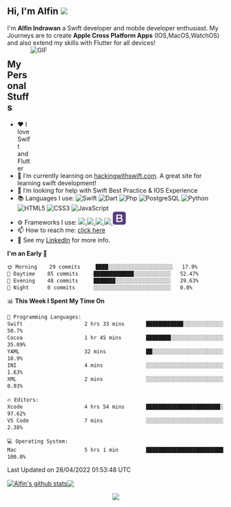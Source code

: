 ## Hi, I'm Alfin  <img src="https://media.giphy.com/media/hvRJCLFzcasrR4ia7z/giphy.gif" width="25px">
 I'm **Alfin Indrawan** a Swift developer and mobile developer enthusiast. My Journeys are to create **Apple Cross Platform Apps** (IOS,MacOS,WatchOS) and also extend my skills with Flutter for all  devices! 
 <img align="right" height="270px" width="450px" alt="GIF" src="https://media.giphy.com/media/3FjEPbKqEPhPpmC8uY/giphy.gif" />
## My Personal Stuffs
* ❤️ I love Swift and Flutter
* 🔭 I’m currently learning on [hackingwithswift.com](https://www.hackingwithswift.com). A great site for learning swift development!
* 🤔 I’m looking for help with Swift Best Practice & IOS Experience
* 📚 Languages I use: ![Swift](https://img.shields.io/badge/-Swift-FF6700?style=plastic&logo=swift&logoColor=white)
![Dart](https://img.shields.io/badge/-Dart-007ACC?style=plastic&logo=dart)
![Php](https://img.shields.io/badge/-php-394989?style=plastic&logo=php)
![PostgreSQL](https://img.shields.io/badge/-SQL-336791?style=plastic&logo=postgresql&logoColor=white)
![Python](https://img.shields.io/badge/-Python-8fcfd1?style=plastic&logo=Python)
![HTML5](https://img.shields.io/badge/-HTML5-E34F26?style=plastic&logo=html5&logoColor=white)
![CSS3](https://img.shields.io/badge/-CSS3-1572B6?style=plastic&logo=css3)
![JavaScript](https://img.shields.io/badge/-JavaScript-black?style=plastic&logo=javascript)
* ⚙️ Frameworks I use: 
<a href="https://developer.apple.com/documentation/uikit" > <img src="https://img.icons8.com/color/48/000000/xcode.png" style="height: 30px"> </a> 
<a href="https://developer.apple.com/xcode/swiftui/" > <img height="30" src="https://img.icons8.com/color/48/000000/swiftui.png"> </a> 
<a href="https://laravel.com" > <img height="30" src="https://img.icons8.com/fluency/48/000000/laravel.png"> </a> 
<a href="https://flutter.com" > <img height="30" src="https://img.icons8.com/color/48/000000/flutter.png"> </a> 
<a href="https://getbootstrap.com" > <img height="30" src="https://raw.githubusercontent.com/github/explore/80688e429a7d4ef2fca1e82350fe8e3517d3494d/topics/bootstrap/bootstrap.png"> </a>
* 📫 How to reach me: [click here](mailto:alfinindrawan54@gmail.com)
* 📝 See my [LinkedIn](https://www.linkedin.com/in/alfinindrawan/) for more info. 

<!--START_SECTION:waka-->
**I'm an Early 🐤** 

```text
🌞 Morning    29 commits     ████░░░░░░░░░░░░░░░░░░░░░   17.9% 
🌆 Daytime    85 commits     █████████████░░░░░░░░░░░░   52.47% 
🌃 Evening    48 commits     ███████░░░░░░░░░░░░░░░░░░   29.63% 
🌙 Night      0 commits      ░░░░░░░░░░░░░░░░░░░░░░░░░   0.0%

```


📊 **This Week I Spent My Time On** 

```text
💬 Programming Languages: 
Swift                    2 hrs 33 mins       ████████████░░░░░░░░░░░░░   50.7% 
Cocoa                    1 hr 45 mins        ████████░░░░░░░░░░░░░░░░░   35.09% 
YAML                     32 mins             ██░░░░░░░░░░░░░░░░░░░░░░░   10.9% 
INI                      4 mins              ░░░░░░░░░░░░░░░░░░░░░░░░░   1.63% 
XML                      2 mins              ░░░░░░░░░░░░░░░░░░░░░░░░░   0.93%

🔥 Editors: 
Xcode                    4 hrs 54 mins       ████████████████████████░   97.62% 
VS Code                  7 mins              ░░░░░░░░░░░░░░░░░░░░░░░░░   2.38%

💻 Operating System: 
Mac                      5 hrs 1 min         █████████████████████████   100.0%

```


 Last Updated on 28/04/2022 01:53:48 UTC
<!--END_SECTION:waka-->
<!-- e96443 -->
<div justify-content="center">
<a href="https://github.com/AlfinIndrawan/AlfinIndrawan"><img align="center" width="46%" display="flex" src="https://github-readme-stats.vercel.app/api/top-langs/?username=alfinindrawan&hide=Makefile,C,C++,Cmake&bg_color=45,904e95,F05138&title_color=fff&text_color=fff&layout=compact&hide_border=true" alt="Alfin's github stats" /></a><a href="https://github.com/AlfinIndrawan/AlfinIndrawan"><img align="center" width="54%" src="https://github-readme-stats.vercel.app/api?username=alfinindrawan&bg_color=210,F05138,904e95&title_color=fff&text_color=fff&include_all_commits=true&hide_border=true" /></a>
 </div>
<!-- [![Top Langs](https://github-readme-stats.vercel.app/api/top-langs/?username=alfinindrawan&hide=Makefile,C,C++,Cmake&bg_color=45,904e95,F05138&title_color=fff&text_color=fff&layout=compact)](https://github.com/alfinindrawan/github-readme-stats)
![Github Stats](https://github-readme-stats.vercel.app/api?username=alfinindrawan&bg_color=45,904e95,F05138&title_color=fff&text_color=fff&include_all_commits=true&hide_border=true) -->
 
<p align="center">
  <img src="https://capsule-render.vercel.app/api?type=waving&color=gradient&height=60&section=footer"/>
</p>
